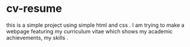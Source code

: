 # cv-resume
this is a simple project using simple html and css . I am trying to make a webpage featuring my curriculum vitae which shows my academic achievements, my skills .
